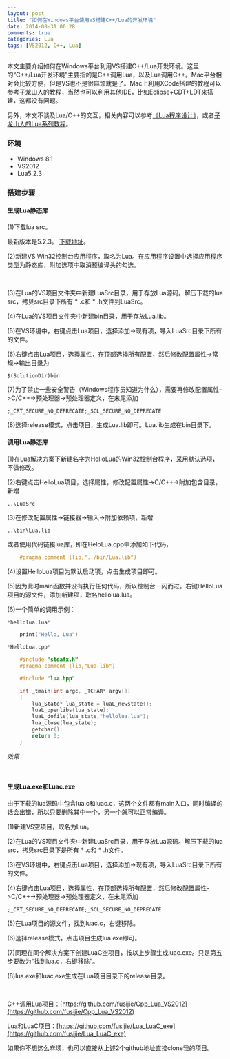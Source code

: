 ```yaml
---
layout: post
title: "如何在Windows平台使用VS搭建C++/Lua的开发环境"
date: 2014-08-31 00:28
comments: true
categories: Lua
tags: [VS2012, C++, Lua]
---
```


本文主要介绍如何在Windows平台利用VS搭建C++/Lua开发环境。这里的“C++/Lua开发环境”主要指的是C++调用Lua，以及Lua调用C++。Mac平台相对会比较方便，但是VS也不是很麻烦就是了。Mac上利用XCode搭建的教程可以参考[子龙山人的教程](http://4gamers.cn/archives/242)，当然也可以利用其他IDE，比如Eclipse+CDT+LDT来搭建，这都没有问题。

另外，本文不谈及Lua/C++的交互，相关内容可以参考[《Lua程序设计》](http://book.luaer.cn/)，或者[子龙山人的Lua系列教程](http://4gamers.cn/)。

<!-- more -->

### 环境

 * Windows 8.1
 * VS2012
 * Lua5.2.3

### 搭建步骤

#### 生成Lua静态库

(1)下载lua src。

最新版本是5.2.3。 [下载地址](http://www.lua.org/download.html)。

(2)新建VS Win32控制台应用程序，取名为Lua。在应用程序设置中选择应用程序类型为静态库，附加选项中取消预编译头的勾选。

<div align="center"><img src="http://www-fusijie-com.qiniudn.com/vslua_pic_1.png" alt="" border="0" title="" /><br></br></div>


(3)在Lua的VS项目文件夹中新建LuaSrc目录，用于存放Lua源码。解压下载的lua src，拷贝src目录下所有 * .c和 * .h文件到LuaSrc。

(4)在Lua的VS项目文件夹中新建bin目录，用于存放Lua.lib。

(5)在VS环境中，右键点击Lua项目，选择添加->现有项，导入LuaSrc目录下所有的文件。

(6)右键点击Lua项目，选择属性，在顶部选择所有配置，然后修改配置属性->常规->输出目录为

	$(SolutionDir)bin

(7)为了禁止一些安全警告（Windows程序员知道为什么），需要再修改配置属性->C/C++->预处理器->预处理器定义，在末尾添加

	;_CRT_SECURE_NO_DEPRECATE;_SCL_SECURE_NO_DEPRECATE

(8)选择release模式，点击项目，生成Lua.lib即可。Lua.lib生成在bin目录下。

#### 调用Lua静态库

(1)在Lua解决方案下新建名字为HelloLua的Win32控制台程序，采用默认选项，不做修改。

(2)右键点击HelloLua项目，选择属性，修改配置属性->C/C++->附加包含目录，新增

	..\LuaSrc

(3)在修改配置属性->链接器->输入->附加依赖项，新增

	..\bin\Lua.lib

或者使用代码链接lua库，即在HeloLua.cpp中添加如下代码，

``` cpp 调用lua.lib
	#pragma comment (lib,"../bin/Lua.lib")

```

(4)设置HelloLua项目为默认启动项，点击生成项目即可。

(5)因为此时main函数并没有执行任何代码，所以控制台一闪而过。右键HelloLua项目的源文件，添加新建项，取名hellolua.lua。

(6)一个简单的调用示例：

``` cpp demo
*hellolua.lua*

	print("Hello, Lua")

*HelloLua.cpp*

	#include "stdafx.h"
	#pragma comment (lib,"Lua.lib")

	#include "lua.hpp"

	int _tmain(int argc, _TCHAR* argv[])
	{
		lua_State* lua_state = luaL_newstate(); 
		luaL_openlibs(lua_state);
		luaL_dofile(lua_state,"hellolua.lua");
		lua_close(lua_state);
		getchar();
		return 0;
	}

```

*效果*

<div align="center"><img src="http://www-fusijie-com.qiniudn.com/vslua_pic_2.png" alt="" border="0" title="" /><br></br></div>

#### 生成Lua.exe和Luac.exe

由于下载的lua源码中包含lua.c和luac.c，这两个文件都有main入口，同时编译的话会出错，所以只要删除其中一个，另一个就可以正常编译。

(1)新建VS空项目，取名为Lua。

(2)在Lua的VS项目文件夹中新建LuaSrc目录，用于存放Lua源码。解压下载的lua src，拷贝src目录下是所有 * .c和 * .h文件。

(3)在VS环境中，右键点击Lua项目，选择添加->现有项，导入LuaSrc目录下所有的文件。

(4)右键点击Lua项目，选择属性，在顶部选择所有配置，然后修改配置属性->C/C++->预处理器->预处理器定义，在末尾添加

	;_CRT_SECURE_NO_DEPRECATE;_SCL_SECURE_NO_DEPRECATE

(5)在Lua项目的源文件，找到luac.c，右键移除。

(6)选择release模式，点击项目生成lua.exe即可。

(7)同理在同个解决方案下创建LuaC空项目，按以上步骤生成luac.exe。只是第五步要改为“找到lua.c，右键移除”。

(8)lua.exe和luac.exe生成在Lua项目目录下的release目录。

<div align="center"><img src="http://www-fusijie-com.qiniudn.com/vslua_pic_3.png" alt="" border="0" title="" /><br></br></div>

C++调用Lua项目：[https://github.com/fusijie/Cpp_Lua_VS2012](https://github.com/fusijie/Cpp_Lua_VS2012)

Lua和LuaC项目：[https://github.com/fusijie/Lua_LuaC_exe](https://github.com/fusijie/Lua_LuaC_exe)

如果你不想这么麻烦，也可以直接从上述2个github地址直接clone我的项目。
